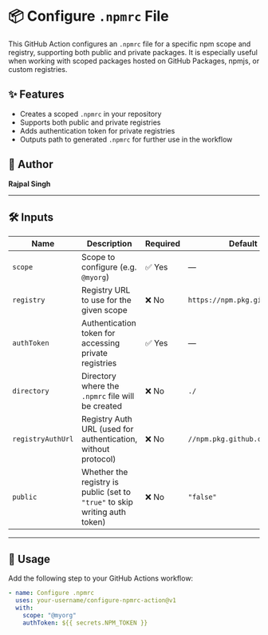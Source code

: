 # 📦 Configure `.npmrc` File

This GitHub Action configures an `.npmrc` file for a specific npm scope and registry, supporting both public and private packages. It is especially useful when working with scoped packages hosted on GitHub Packages, npmjs, or custom registries.

## ✨ Features

- Creates a scoped `.npmrc` in your repository
- Supports both public and private registries
- Adds authentication token for private registries
- Outputs path to generated `.npmrc` for further use in the workflow

## 👤 Author

**Rajpal Singh**

---

## 🛠️ Inputs

| Name              | Description                                                                 | Required | Default                       |
| ----------------- | --------------------------------------------------------------------------- | -------- | ----------------------------- |
| `scope`           | Scope to configure (e.g. `@myorg`)                                          | ✅ Yes   | —                             |
| `registry`        | Registry URL to use for the given scope                                     | ❌ No    | `https://npm.pkg.github.com/` |
| `authToken`       | Authentication token for accessing private registries                       | ✅ Yes   | —                             |
| `directory`       | Directory where the `.npmrc` file will be created                           | ❌ No    | `./`                          |
| `registryAuthUrl` | Registry Auth URL (used for authentication, without protocol)               | ❌ No    | `//npm.pkg.github.com/`       |
| `public`          | Whether the registry is public (set to `"true"` to skip writing auth token) | ❌ No    | `"false"`                     |

---

## 🚀 Usage

Add the following step to your GitHub Actions workflow:

```yaml
- name: Configure .npmrc
  uses: your-username/configure-npmrc-action@v1
  with:
    scope: "@myorg"
    authToken: ${{ secrets.NPM_TOKEN }}
```
